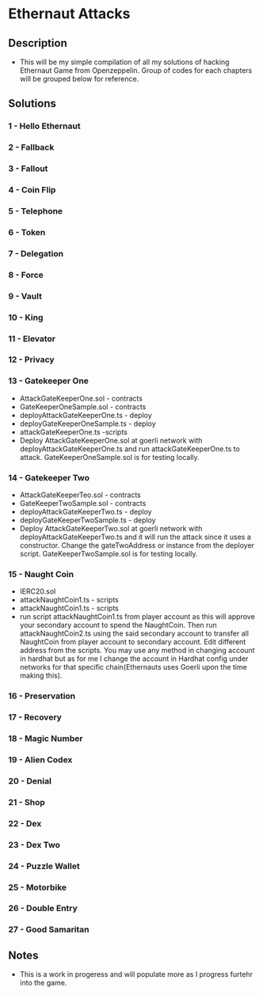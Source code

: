 # Ethernaut Attacks

## Description

-   This will be my simple compilation of all my solutions of hacking Ethernaut Game from Openzeppelin. Group of codes for each chapters will be grouped below for reference.

## Solutions

### 1 - Hello Ethernaut

### 2 - Fallback

### 3 - Fallout

### 4 - Coin Flip

### 5 - Telephone

### 6 - Token

### 7 - Delegation

### 8 - Force

### 9 - Vault

### 10 - King

### 11 - Elevator

### 12 - Privacy

### 13 - Gatekeeper One

-   AttackGateKeeperOne.sol - contracts
-   GateKeeperOneSample.sol - contracts
-   deployAttackGateKeeperOne.ts - deploy
-   deployGateKeeperOneSample.ts - deploy
-   attackGateKeeperOne.ts -scripts
-   Deploy AttackGateKeeperOne.sol at goerli network with deployAttackGateKeeperOne.ts and run attackGateKeeperOne.ts to attack. GateKeeperOneSample.sol is for testing locally.

### 14 - Gatekeeper Two

-   AttackGateKeeperTeo.sol - contracts
-   GateKeeperTwoSample.sol - contracts
-   deployAttackGateKeeperTwo.ts - deploy
-   deployGateKeeperTwoSample.ts - deploy
-   Deploy AttackGateKeeperTwo.sol at goerli network with deployAttackGateKeeperTwo.ts and it will run the attack since it uses a constructor. Change the gateTwoAddress or instance from the deployer script. GateKeeperTwoSample.sol is for testing locally.

### 15 - Naught Coin

-   IERC20.sol
-   attackNaughtCoin1.ts - scripts
-   attackNaughtCoin1.ts - scripts
-   run script attackNaughtCoin1.ts from player account as this will approve your secondary account to spend the NaughtCoin. Then run attackNaughtCoin2.ts using the said secondary account to transfer all NaughtCoin from player account to secondary account. Edit different address from the scripts. You may use any method in changing account in hardhat but as for me I change the account in Hardhat config under networks for that specific chain(Ethernauts uses Goerli upon the time making this).

### 16 - Preservation

### 17 - Recovery

### 18 - Magic Number

### 19 - Alien Codex

### 20 - Denial

### 21 - Shop

### 22 - Dex

### 23 - Dex Two

### 24 - Puzzle Wallet

### 25 - Motorbike

### 26 - Double Entry

### 27 - Good Samaritan

## Notes

-   This is a work in progeress and will populate more as I progress furtehr into the game.
